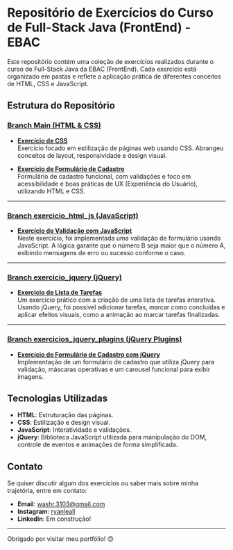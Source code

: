 # Repositório de Exercícios do Curso de Full-Stack Java (FrontEnd) - EBAC

Este repositório contém uma coleção de exercícios realizados durante o curso de Full-Stack Java da EBAC (FrontEnd). Cada exercício está organizado em pastas e reflete a aplicação prática de diferentes conceitos de HTML, CSS e JavaScript.

## Estrutura do Repositório

### [Branch Main (HTML & CSS)](https://github.com/washryan/exercicios_frontend_ebac/tree/main)

- **[Exercício de CSS](https://github.com/washryan/exercicios_frontend_ebac/tree/main/exercicio_css/)**  
  Exercício focado em estilização de páginas web usando CSS. Abrangeu conceitos de layout, responsividade e design visual.

- **[Exercício de Formulário de Cadastro](https://github.com/washryan/exercicios_frontend_ebac/tree/main/exercicio_formulario_cadastro/)**  
  Formulário de cadastro funcional, com validações e foco em acessibilidade e boas práticas de UX (Experiência do Usuário), utilizando HTML e CSS.

---

### [Branch exercicio_html_js (JavaScript)](https://github.com/washryan/exercicios_frontend_ebac/tree/exercicio_html_js/)

- **[Exercício de Validação com JavaScript](https://github.com/washryan/exercicios_frontend_ebac/tree/exercicio_html_js/exercicio_html_js_project)**  
  Neste exercício, foi implementada uma validação de formulário usando JavaScript. A lógica garante que o número B seja maior que o número A, exibindo mensagens de erro ou sucesso conforme o caso.

---

### [Branch exercicio_jquery (jQuery)](https://github.com/washryan/exercicios_frontend_ebac/tree/exercicio_jquery)

- **[Exercício de Lista de Tarefas](https://github.com/washryan/exercicios_frontend_ebac/tree/exercicio_jquery)**  
  Um exercício prático com a criação de uma lista de tarefas interativa. Usando jQuery, foi possível adicionar tarefas, marcar como concluídas e aplicar efeitos visuais, como a animação ao marcar tarefas finalizadas.

---

### [Branch exercicios_jquery_plugins (jQuery Plugins)](https://github.com/washryan/exercicios_frontend_ebac/tree/exercicios_jquery_plugins)

- **[Exercício de Formulário de Cadastro com jQuery](https://github.com/washryan/exercicios_frontend_ebac/tree/exercicios_jquery_plugins)**  
  Implementação de um formulário de cadastro que utiliza jQuery para validação, máscaras operativas e um carousel funcional para exibir imagens.

## Tecnologias Utilizadas
- **HTML**: Estruturação das páginas.
- **CSS**: Estilização e design visual.
- **JavaScript**: Interatividade e validações.
- **jQuery**: Biblioteca JavaScript utilizada para manipulação do DOM, controle de eventos e animações de forma simplificada.

## Contato
Se quiser discutir algum dos exercícios ou saber mais sobre minha trajetória, entre em contato:

- **Email**: washr.3103@gmail.com
- **Instagram**: [ryanleall](https://www.instagram.com/ryanleall/)
- **LinkedIn**: Em construção!

---

Obrigado por visitar meu portfólio! 😊
